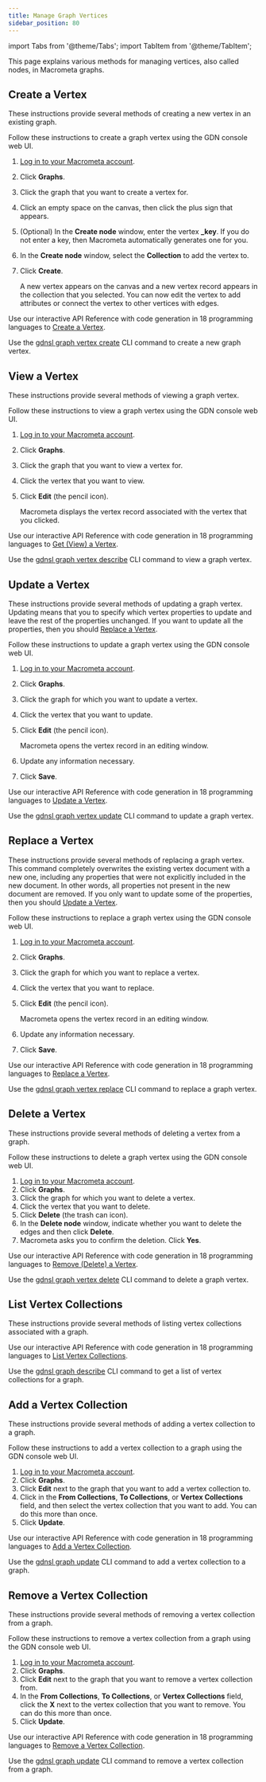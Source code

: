 ```yaml
---
title: Manage Graph Vertices
sidebar_position: 80
---
```


import Tabs from '@theme/Tabs';
import TabItem from '@theme/TabItem';

This page explains various methods for managing vertices, also called nodes, in Macrometa graphs.

## Create a Vertex

These instructions provide several methods of creating a new vertex in an existing graph.

<Tabs groupId="operating-systems">
<TabItem value="console" label="Web Console">

Follow these instructions to create a graph vertex using the GDN console web UI.

1. [Log in to your Macrometa account](https://auth.paas.macrometa.io/).
1. Click **Graphs**.
1. Click the graph that you want to create a vertex for.
1. Click an empty space on the canvas, then click the plus sign that appears.
1. (Optional) In the **Create node** window, enter the vertex **_key**. If you do not enter a key, then Macrometa automatically generates one for you.
1. In the **Create node** window, select the **Collection** to add the vertex to.
1. Click **Create**.

   A new vertex appears on the canvas and a new vertex record appears in the collection that you selected. You can now edit the vertex to add attributes or connect the vertex to other vertices with edges.

</TabItem>
<TabItem value="api" label="REST API">

Use our interactive API Reference with code generation in 18 programming languages to [Create a Vertex](https://www.macrometa.com/docs/api#/operations/CreateAVertex).

</TabItem>
<TabItem value="cli" label="CLI">

Use the [gdnsl graph vertex create](../../cli/graph-vertex-cli#gdnsl-graph-vertex-create) CLI command to create a new graph vertex.

</TabItem>
</Tabs>

## View a Vertex

These instructions provide several methods of viewing a graph vertex.

<Tabs groupId="operating-systems2">
<TabItem value="console" label="Web Console">

Follow these instructions to view a graph vertex using the GDN console web UI.

1. [Log in to your Macrometa account](https://auth.paas.macrometa.io/).
2. Click **Graphs**.
3. Click the graph that you want to view a vertex for.
4. Click the vertex that you want to view.
5. Click **Edit** (the pencil icon).

   Macrometa displays the vertex record associated with the vertex that you clicked.

</TabItem>
<TabItem value="api" label="REST API">

Use our interactive API Reference with code generation in 18 programming languages to [Get (View) a Vertex](https://www.macrometa.com/docs/api#/operations/GetAVertex).

</TabItem>
<TabItem value="cli" label="CLI">

Use the [gdnsl graph vertex describe](../../cli/graph-vertex-cli#gdnsl-graph-vertex-describe) CLI command to view a graph vertex.

</TabItem>
</Tabs>

## Update a Vertex

These instructions provide several methods of updating a graph vertex. Updating means that you to specify which vertex properties to update and leave the rest of the properties unchanged. If you want to update all the properties, then you should [Replace a Vertex](#replace-a-vertex).

<Tabs groupId="operating-systems2">
<TabItem value="console" label="Web Console">

Follow these instructions to update a graph vertex using the GDN console web UI.

1. [Log in to your Macrometa account](https://auth.paas.macrometa.io/).
2. Click **Graphs**.
3. Click the graph for which you want to update a vertex.
4. Click the vertex that you want to update.
5. Click **Edit** (the pencil icon).

   Macrometa opens the vertex record in an editing window.

6. Update any information necessary.
7. Click **Save**.

</TabItem>
<TabItem value="api" label="REST API">

Use our interactive API Reference with code generation in 18 programming languages to [Update a Vertex](https://www.macrometa.com/docs/api#/operations/UpdateAVertex).

</TabItem>
<TabItem value="cli" label="CLI">

Use the [gdnsl graph vertex update](../../cli/graph-vertex-cli#gdnsl-graph-vertex-update) CLI command to update a graph vertex.

</TabItem>
</Tabs>

## Replace a Vertex

These instructions provide several methods of replacing a graph vertex. This command completely overwrites the existing vertex document with a new one, including any properties that were not explicitly included in the new document. In other words, all properties not present in the new document are removed. If you only want to update some of the properties, then you should [Update a Vertex](#update-a-vertex).

<Tabs groupId="operating-systems3">
<TabItem value="console" label="Web Console">

Follow these instructions to replace a graph vertex using the GDN console web UI.

1. [Log in to your Macrometa account](https://auth.paas.macrometa.io/).
2. Click **Graphs**.
3. Click the graph for which you want to replace a vertex.
4. Click the vertex that you want to replace.
5. Click **Edit** (the pencil icon).

   Macrometa opens the vertex record in an editing window.

6. Update any information necessary.
7. Click **Save**.

</TabItem>
<TabItem value="api" label="REST API">

Use our interactive API Reference with code generation in 18 programming languages to [Replace a Vertex](https://www.macrometa.com/docs/api#/operations/ReplaceAVertex).

</TabItem>
<TabItem value="cli" label="CLI">

Use the [gdnsl graph vertex replace](../../cli/graph-vertex-cli#gdnsl-graph-vertex-replace) CLI command to replace a graph vertex.

</TabItem>
</Tabs>

## Delete a Vertex

These instructions provide several methods of deleting a vertex from a graph.

<Tabs groupId="operating-systems3">
<TabItem value="console" label="Web Console">

Follow these instructions to delete a graph vertex using the GDN console web UI.

1. [Log in to your Macrometa account](https://auth.paas.macrometa.io/).
2. Click **Graphs**.
3. Click the graph for which you want to delete a vertex.
4. Click the vertex that you want to delete.
5. Click **Delete** (the trash can icon).
6. In the **Delete node** window, indicate whether you want to delete the edges and then click **Delete**.
7. Macrometa asks you to confirm the deletion. Click **Yes**.

</TabItem>
<TabItem value="api" label="REST API">

Use our interactive API Reference with code generation in 18 programming languages to [Remove (Delete) a Vertex](https://www.macrometa.com/docs/api#/operations/RemoveAVertex).

</TabItem>
<TabItem value="cli" label="CLI">

Use the [gdnsl graph vertex delete](../../cli/graph-vertex-cli#gdnsl-graph-vertex-delete) CLI command to delete a graph vertex.

</TabItem>
</Tabs>

## List Vertex Collections

These instructions provide several methods of listing vertex collections associated with a graph.

<Tabs groupId="operating-systems4">
<TabItem value="api" label="REST API">

Use our interactive API Reference with code generation in 18 programming languages to [List Vertex Collections](https://www.macrometa.com/docs/api#/operations/ListVertexCollections).

</TabItem>
<TabItem value="cli" label="CLI">

Use the [gdnsl graph describe](../../cli/graph-cli#gdnsl-graph-describe) CLI command to get a list of vertex collections for a graph.

</TabItem>
</Tabs>

## Add a Vertex Collection

These instructions provide several methods of adding a vertex collection to a graph.

<Tabs groupId="operating-systems5">
<TabItem value="console" label="Web Console">

Follow these instructions to add a vertex collection to a graph using the GDN console web UI.

1. [Log in to your Macrometa account](https://auth.paas.macrometa.io/).
1. Click **Graphs**.
1. Click **Edit** next to the graph that you want to add a vertex collection to.
1. Click in the **From Collections**, **To Collections**, or **Vertex Collections** field, and then select the vertex collection that you want to add. You can do this more than once.
1. Click **Update**.

</TabItem>
<TabItem value="api" label="REST API">

Use our interactive API Reference with code generation in 18 programming languages to [Add a Vertex Collection](https://www.macrometa.com/docs/api#/operations/AddVertexCollection).

</TabItem>
<TabItem value="cli" label="CLI">

Use the [gdnsl graph update](../../cli/graph-cli#gdnsl-graph-update) CLI command to add a vertex collection to a graph.

</TabItem>
</Tabs>

## Remove a Vertex Collection

These instructions provide several methods of removing a vertex collection from a graph.

<Tabs groupId="operating-systems5">
<TabItem value="console" label="Web Console">

Follow these instructions to remove a vertex collection from a graph using the GDN console web UI.

1. [Log in to your Macrometa account](https://auth.paas.macrometa.io/).
1. Click **Graphs**.
1. Click **Edit** next to the graph that you want to remove a vertex collection from.
1. In the **From Collections**, **To Collections**, or **Vertex Collections** field, click the **X** next to the vertex collection that you want to remove. You can do this more than once.
1. Click **Update**.

</TabItem>
<TabItem value="api" label="REST API">

Use our interactive API Reference with code generation in 18 programming languages to [Remove a Vertex Collection](https://www.macrometa.com/docs/api#/operations/RemoveVertexCollection).

</TabItem>
<TabItem value="cli" label="CLI">

Use the [gdnsl graph update](../../cli/graph-cli#gdnsl-graph-update) CLI command to remove a vertex collection from a graph.

</TabItem>
</Tabs>
